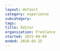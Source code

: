 ```yaml
---
layout: default
category: experience
subcategory:
tags:
title: Editor
organization: Freelance
started: 2015-09-09
ended: 2018-03-25
---
```


